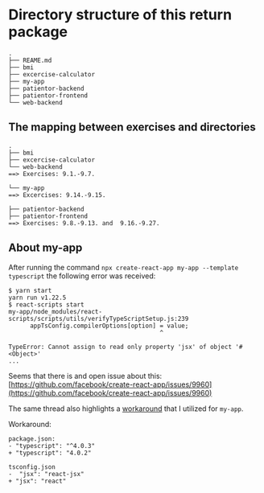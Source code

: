 # Directory structure of this return package

```
.
├── REAME.md
├── bmi
├── excercise-calculator
├── my-app
├── patientor-backend
├── patientor-frontend
└── web-backend
```

## The mapping between exercises and directories

```
.
├── bmi
├── excercise-calculator
└── web-backend
==> Exercises: 9.1.-9.7.

└── my-app
==> Excercises: 9.14.-9.15.

├── patientor-backend
├── patientor-frontend
==> Exercises: 9.8.-9.13. and  9.16.-9.27.
```

## About my-app

After running the command ```npx create-react-app my-app --template typescript``` the following error was received:
```
$ yarn start
yarn run v1.22.5
$ react-scripts start
my-app/node_modules/react-scripts/scripts/utils/verifyTypeScriptSetup.js:239
      appTsConfig.compilerOptions[option] = value;
                                          ^

TypeError: Cannot assign to read only property 'jsx' of object '#<Object>'
...
```

Seems that there is and open issue about this:
[https://github.com/facebook/create-react-app/issues/9960](https://github.com/facebook/create-react-app/issues/9960)

The same thread also highlights a [workaround](https://github.com/facebook/create-react-app/issues/9960#issuecomment-730722889) that I utilized for ```my-app```.

Workaround:
```
package.json:
- "typescript": "^4.0.3"
+ "typescript": "4.0.2"

tsconfig.json
-  "jsx": "react-jsx"
+ "jsx": "react"
```

